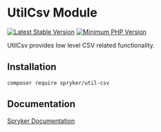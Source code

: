 # UtilCsv Module
[![Latest Stable Version](https://poser.pugx.org/spryker/util-csv/v/stable.svg)](https://packagist.org/packages/spryker/util-csv)
[![Minimum PHP Version](https://img.shields.io/badge/php-%3E%3D%208.1-8892BF.svg)](https://php.net/)

UtilCsv provides low level CSV related functionality.

## Installation

```
composer require spryker/util-csv
```

## Documentation

[Spryker Documentation](https://docs.spryker.com)
